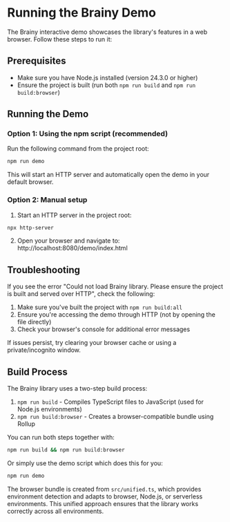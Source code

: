 # Running the Brainy Demo

The Brainy interactive demo showcases the library's features in a web browser. Follow these steps to run it:

## Prerequisites

- Make sure you have Node.js installed (version 24.3.0 or higher)
- Ensure the project is built (run both `npm run build` and `npm run build:browser`)

## Running the Demo

### Option 1: Using the npm script (recommended)

Run the following command from the project root:

```bash
npm run demo
```

This will start an HTTP server and automatically open the demo in your default browser.

### Option 2: Manual setup

1. Start an HTTP server in the project root:

```bash
npx http-server
```

2. Open your browser and navigate to:
   http://localhost:8080/demo/index.html

## Troubleshooting

If you see the error "Could not load Brainy library. Please ensure the project is built and served over HTTP", check the
following:

1. Make sure you've built the project with `npm run build:all`
2. Ensure you're accessing the demo through HTTP (not by opening the file directly)
3. Check your browser's console for additional error messages

If issues persist, try clearing your browser cache or using a private/incognito window.

## Build Process

The Brainy library uses a two-step build process:

1. `npm run build` - Compiles TypeScript files to JavaScript (used for Node.js environments)
2. `npm run build:browser` - Creates a browser-compatible bundle using Rollup

You can run both steps together with:

```bash
npm run build && npm run build:browser
```

Or simply use the demo script which does this for you:

```bash
npm run demo
```

The browser bundle is created from `src/unified.ts`, which provides environment detection and adapts to browser,
Node.js, or serverless environments. This unified approach ensures that the library works correctly across all
environments.
